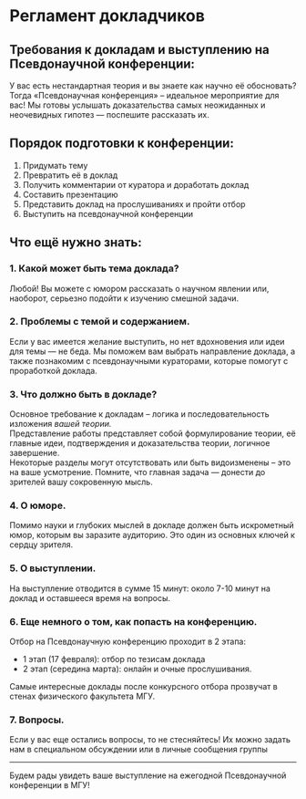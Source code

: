# Регламент докладчиков

## **Требования к докладам и выступлению на Псевдонаучной конференции:**

У вас есть нестандартная теория и вы знаете как научно её обосновать? Тогда «Псевдонаучная конференция» – идеальное мероприятие для вас! Мы готовы услышать доказательства самых неожиданных и неочевидных гипотез — поспешите рассказать их.

## **Порядок подготовки к конференции:**

1. Придумать тему
2. Превратить её в доклад
3. Получить комментарии от куратора и доработать доклад
4. Составить презентацию
5. Представить доклад на прослушиваниях и пройти отбор
6. Выступить на псевдонаучной конференции

## **Что ещё нужно знать:**

### **1. Какой может быть тема доклада?**

Любой! Вы можете с юмором рассказать о научном явлении или, наоборот, серьезно подойти к изучению смешной задачи.

### **2. Проблемы с темой и содержанием.**

Если у вас имеется желание выступить, но нет вдохновения или идеи для темы — не беда. Мы поможем вам выбрать направление доклада, а также познакомим с псевдонаучными кураторами, которые помогут с проработкой доклада.

### **3. Что должно быть в докладе?**

Основное требование к докладам _–_ логика и последовательность изложения _вашей теории._\
Представление работы представляет собой формулирование теории, её главные идеи, подтверждения и доказательства теории, логичное завершение.\
Некоторые разделы могут отсутствовать или быть видоизменены – это на ваше усмотрение. Помните, что главная задача — донести до зрителей вашу сокровенную мысль.

### **4. О юморе.**

Помимо науки и глубоких мыслей в докладе должен быть искрометный юмор, которым вы заразите аудиторию. Это один из основных ключей к сердцу зрителя.

### **5. О выступлении.**

На выступление отводится в сумме 15 минут: около 7-10 минут на доклад и оставшееся время на вопросы.

### **6. Еще немного о том, как попасть на конференцию.**

Отбор на Псевдонаучную конференцию проходит в 2 этапа:

* 1 этап (17 февраля): отбор по тезисам доклада
* 2 этап (середина марта): онлайн и очные прослушивания.

Самые интересные доклады после конкурсного отбора прозвучат в стенах физического факультета МГУ.

### **7. Вопросы.**

Если у вас еще остались вопросы, то не стесняйтесь! Их можно задать нам в специальном обсуждении или в личные сообщения группы

***

Будем рады увидеть ваше выступление на ежегодной Псевдонаучной конференции в МГУ!
